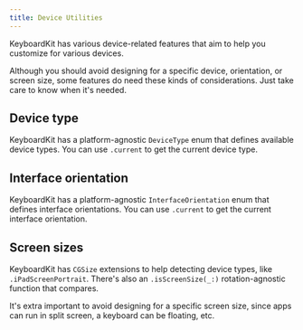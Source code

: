 ```yaml
---
title: Device Utilities
---
```


KeyboardKit has various device-related features that aim to help you customize for various devices.

Although you should avoid designing for a specific device, orientation, or screen size, some features do need these kinds of considerations. Just take care to know when it's needed.


## Device type

KeyboardKit has a platform-agnostic ``DeviceType`` enum that defines available device types. You can use ``.current`` to get the current device type.


## Interface orientation

KeyboardKit has a platform-agnostic ``InterfaceOrientation`` enum that defines interface orientations. You can use ``.current`` to get the current interface orientation.


## Screen sizes

KeyboardKit has `CGSize` extensions to help detecting device types, like `.iPadScreenPortrait`. There's also an `.isScreenSize(_:)` rotation-agnostic function that compares.

It's extra important to avoid designing for a specific screen size, since apps can run in split screen, a keyboard can be floating, etc.



[Pro]: /pro
